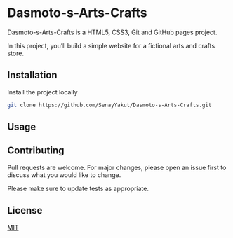 # Dasmoto-s-Arts-Crafts

Dasmoto-s-Arts-Crafts is a HTML5, CSS3, Git and GitHub pages project.

In this project, you’ll build a simple website for a fictional arts and crafts store.


## Installation

Install the project locally
```bash
git clone https://github.com/SenayYakut/Dasmoto-s-Arts-Crafts.git
```

## Usage



## Contributing
Pull requests are welcome. For major changes, please open an issue first to discuss what you would like to change.

Please make sure to update tests as appropriate.

## License
[MIT](https://choosealicense.com/licenses/mit/)
